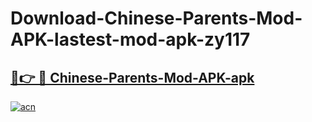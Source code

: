 # Download-Chinese-Parents-Mod-APK-lastest-mod-apk-zy117

<h2><a href="https://apkcomod.com?title=Chinese-Parents-Mod-APK">🔗👉 🔴 Chinese-Parents-Mod-APK-apk </a></h2>

[![acn](https://github.com/user-attachments/assets/0f9c940e-d8b0-45ae-aac7-cd30a18b3e1c)](https://apkcomod.com?title=Chinese-Parents-Mod-APK)
